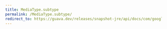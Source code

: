 ```yaml
---
title: MediaType.subtype
permalink: /MediaType.subtype/
redirect_to: https://guava.dev/releases/snapshot-jre/api/docs/com/google/common/net/MediaType.html#subtype--
---
```

